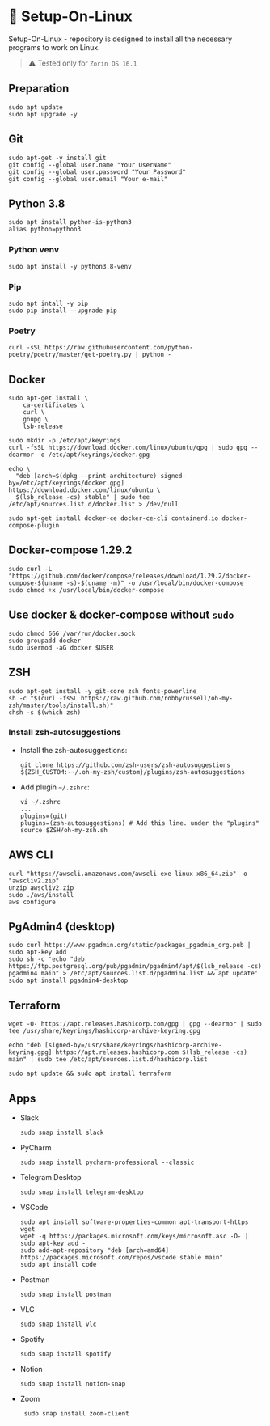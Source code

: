 # :cookie: Setup-On-Linux
Setup-On-Linux - repository is designed to install all the necessary programs to work on Linux. 
> :warning: Tested only for `Zorin OS 16.1`

## Preparation
```shell
sudo apt update 
sudo apt upgrade -y
```

## Git
```shell
sudo apt-get -y install git
git config --global user.name "Your UserName"
git config --global user.password "Your Password"
git config --global user.email "Your e-mail"
```

## Python 3.8
```shell
sudo apt install python-is-python3
alias python=python3
```
### Python venv
```shell
sudo apt install -y python3.8-venv
```
### Pip
```shell
sudo apt intall -y pip
sudo pip install --upgrade pip
```
### Poetry
```shell
curl -sSL https://raw.githubusercontent.com/python-poetry/poetry/master/get-poetry.py | python -
```

## Docker
```shell
sudo apt-get install \
    ca-certificates \
    curl \
    gnupg \
    lsb-release

sudo mkdir -p /etc/apt/keyrings
curl -fsSL https://download.docker.com/linux/ubuntu/gpg | sudo gpg --dearmor -o /etc/apt/keyrings/docker.gpg

echo \
  "deb [arch=$(dpkg --print-architecture) signed-by=/etc/apt/keyrings/docker.gpg] https://download.docker.com/linux/ubuntu \
  $(lsb_release -cs) stable" | sudo tee /etc/apt/sources.list.d/docker.list > /dev/null

sudo apt-get install docker-ce docker-ce-cli containerd.io docker-compose-plugin
```

## Docker-compose 1.29.2
```shell
sudo curl -L "https://github.com/docker/compose/releases/download/1.29.2/docker-compose-$(uname -s)-$(uname -m)" -o /usr/local/bin/docker-compose
sudo chmod +x /usr/local/bin/docker-compose
```

## Use docker & docker-compose without `sudo`
```shell
sudo chmod 666 /var/run/docker.sock
sudo groupadd docker
sudo usermod -aG docker $USER
```

## ZSH
```shell
sudo apt-get install -y git-core zsh fonts-powerline
sh -c "$(curl -fsSL https://raw.github.com/robbyrussell/oh-my-zsh/master/tools/install.sh)"
chsh -s $(which zsh)
```

### Install zsh-autosuggestions
- Install the zsh-autosuggestions:
    ```shell
    git clone https://github.com/zsh-users/zsh-autosuggestions ${ZSH_CUSTOM:-~/.oh-my-zsh/custom}/plugins/zsh-autosuggestions
    ```
- Add plugin `~/.zshrc`:
    ```shell
    vi ~/.zshrc
    ...
    plugins=(git)
    plugins=(zsh-autosuggestions) # Add this line. under the "plugins"
    source $ZSH/oh-my-zsh.sh
    ```
## AWS CLI
```shell
curl "https://awscli.amazonaws.com/awscli-exe-linux-x86_64.zip" -o "awscliv2.zip"
unzip awscliv2.zip
sudo ./aws/install
aws configure
```

## PgAdmin4 (desktop)
```shell
sudo curl https://www.pgadmin.org/static/packages_pgadmin_org.pub | sudo apt-key add
sudo sh -c 'echo "deb https://ftp.postgresql.org/pub/pgadmin/pgadmin4/apt/$(lsb_release -cs) pgadmin4 main" > /etc/apt/sources.list.d/pgadmin4.list && apt update'
sudo apt install pgadmin4-desktop
```

## Terraform
```shell
wget -O- https://apt.releases.hashicorp.com/gpg | gpg --dearmor | sudo tee /usr/share/keyrings/hashicorp-archive-keyring.gpg

echo "deb [signed-by=/usr/share/keyrings/hashicorp-archive-keyring.gpg] https://apt.releases.hashicorp.com $(lsb_release -cs) main" | sudo tee /etc/apt/sources.list.d/hashicorp.list

sudo apt update && sudo apt install terraform
```

## Apps

-  Slack
    ```shell
    sudo snap install slack
    ```

- PyCharm
    ```shell
    sudo snap install pycharm-professional --classic
    ```

- Telegram Desktop
    ```shell
    sudo snap install telegram-desktop
    ```

- VSCode
    ```shell
    sudo apt install software-properties-common apt-transport-https wget
    wget -q https://packages.microsoft.com/keys/microsoft.asc -O- | sudo apt-key add -
    sudo add-apt-repository "deb [arch=amd64] https://packages.microsoft.com/repos/vscode stable main"
    sudo apt install code
    ```

- Postman
    ```shell
    sudo snap install postman
    ```

- VLC
    ```shell
    sudo snap install vlc
    ```

- Spotify
    ```shell
    sudo snap install spotify
    ```

- Notion
    ```shell
    sudo snap install notion-snap
    ```

- Zoom
    ```shell
     sudo snap install zoom-client
     ```
